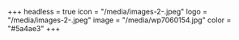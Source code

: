 +++
headless = true
icon = "/media/images-2-.jpeg"
logo = "/media/images-2-.jpeg"
image = "/media/wp7060154.jpg"
color = "#5a4ae3"
+++
